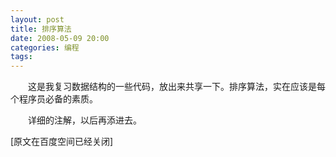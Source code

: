 ```yaml
---
layout: post
title: 排序算法
date: 2008-05-09 20:00
categories: 编程
tags: 
---
```



　　这是我复习数据结构的一些代码，放出来共享一下。排序算法，实在应该是每个程序员必备的素质。

<!-- more -->



　　详细的注解，以后再添进去。

[原文在百度空间已经关闭]

